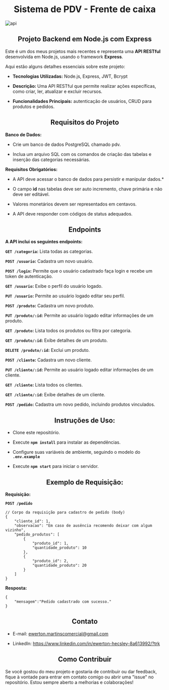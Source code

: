 <div align="center"> 
 
 # Sistema de PDV - Frente de caixa
</div>

![api](https://github.com/EwertonHecsley/node-sistema-pdv/assets/114318366/8ef366e3-0c78-4735-83d2-9394aad9fdb6)

<div align="center"> 
 
## Projeto Backend em Node.js com Express
</div>

Este é um dos meus projetos mais recentes e representa uma **API RESTful** desenvolvida em Node.js, usando o framework **Express**.

Aqui estão alguns detalhes essenciais sobre este projeto:

* **Tecnologias Utilizadas:** Node.js, Express, JWT, Bcrypt

* **Descrição:** Uma API RESTful que permite realizar ações específicas, como criar, ler, atualizar e excluir recursos.

* **Funcionalidades Principais:** autenticação de usuários, CRUD para produtos e pedidos.

<div align="center"> 
 
## Requisitos do Projeto
</div>

**Banco de Dados:**

* Crie um banco de dados PostgreSQL chamado pdv.

* Inclua um arquivo SQL com os comandos de criação das tabelas e inserção das categorias necessárias.
 

**Requisitos Obrigatórios:**


* A API deve acessar o banco de dados para persistir e manipular dados.* 

* O campo **id** nas tabelas deve ser auto incremento, chave primária e não deve ser editável.

* Valores monetários devem ser representados em centavos.

* A API deve responder com códigos de status adequados.

<div align="center"> 
 
## Endpoints
</div>

**A API inclui os seguintes endpoints:**

**`GET /categoria`:** Lista todas as categorias.

**`POST /usuario`:** Cadastra um novo usuário.

**`POST /login`:** Permite que o usuário cadastrado faça login e recebe um token de autenticação.

**`GET /usuario`:** Exibe o perfil do usuário logado.

**`PUT /usuario`:** Permite ao usuário logado editar seu perfil.

**`POST /produto`:** Cadastra um novo produto.

**`PUT /produto/:id`:** Permite ao usuário logado editar informações de um produto.

**`GET /produto`:** Lista todos os produtos ou filtra por categoria.

**`GET /produto/:id`:** Exibe detalhes de um produto.

**`DELETE /produto/:id`:** Exclui um produto.

**`POST /cliente`:** Cadastra um novo cliente.

**`PUT /cliente/:id`:** Permite ao usuário logado editar informações de um cliente.

**`GET /cliente`:** Lista todos os clientes.

**`GET /cliente/:id`:** Exibe detalhes de um cliente.

**`POST /pedido`:** Cadastra um novo pedido, incluindo produtos vinculados.

<div align="center"> 
 
## Instruções de Uso:
</div>

* Clone este repositório.

* Execute **`npm install`** para instalar as dependências.

* Configure suas variáveis de ambiente, seguindo o modelo do  **`.env.example`**

* Execute **`npm start`** para iniciar o servidor.


<div align="center"> 
 
## Exemplo de Requisição:
</div>

**Requisição:**

**`POST /pedido`**

```
// Corpo da requisição para cadastro de pedido (body)
{
    "cliente_id": 1,
    "observacao": "Em caso de ausência recomendo deixar com algum vizinho",
    "pedido_produtos": [
        {
            "produto_id": 1,
            "quantidade_produto": 10
        },
        {
            "produto_id": 2,
            "quantidade_produto": 20
        }
    ]
}
```

**Resposta:**

```
{
    "mensagem":"Pedido cadastrado com sucesso."
}
```
<div align="center"> 
 
## Contato
</div>

* E-mail: ewerton.martinscomercial@gmail.com
 
* LinkedIn: https://www.linkedin.com/in/ewerton-hecsley-8a613992/?trk

<div align="center"> 
 
## Como Contribuir
</div>

Se você gostou do meu projeto e gostaria de contribuir ou dar feedback, fique à vontade para entrar em contato comigo ou abrir uma "issue" no repositório. Estou sempre aberto a melhorias e colaborações!


